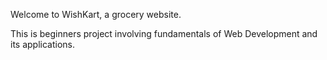 Welcome to WishKart, a grocery website.

This is beginners project involving fundamentals of Web Development and its applications.
